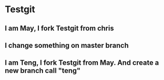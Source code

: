 # Testgit
## I am May, I fork Testgit from chris
## I change something on master branch
## I am Teng, I fork Testgit from May. And create a new branch call "teng"

